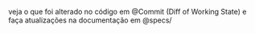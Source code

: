 veja o que foi alterado no código em @Commit (Diff of Working State) e faça atualizações na documentação em @specs/
